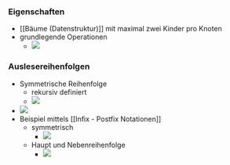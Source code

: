 ### Eigenschaften
+ [[Bäume (Datenstruktur)]] mit maximal zwei Kinder pro Knoten
+ grundlegende Operationen
	+ ![](../../../../z_images/Pasted%20image%2020221114134630.png)

### Auslesereihenfolgen
+ Symmetrische Reihenfolge
	+ rekursiv definiert
	+ ![](../../../../z_images/Pasted%20image%2020221114134732.png)
+ ![](../../../../z_images/Pasted%20image%2020221114134924.png)
+  Beispiel mittels [[Infix - Postfix Notationen]]
	+ symmetrisch
		+ ![](../../../../z_images/Pasted%20image%2020221114134833.png)
	+ Haupt und Nebenreihenfolge
		+ ![](../../../../z_images/Pasted%20image%2020221114134938.png)